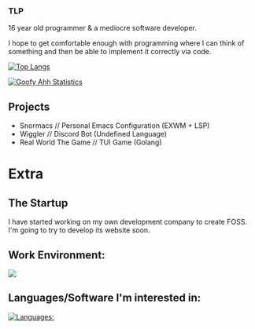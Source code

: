 ### TLP
16 year old programmer & a mediocre software developer. 

I hope to get comfortable enough with programming where I can think of something and then be
able to implement it correctly via code.

[![Top Langs](https://github-readme-stats.vercel.app/api/top-langs/?username=thelinuxpirate&theme=dark)](https://github.com/pinguinoretr0/github-readme-stats)


[![Goofy Ahh Statistics](https://github-readme-stats.vercel.app/api?username=thelinuxpirate&theme=dark)](https://github.com/pinguinoretr0/github-readme-stats)

## Projects
- Snormacs // Personal Emacs Configuration (EXWM + LSP)
- Wiggler // Discord Bot (Undefined Language)
- Real World The Game // TUI Game (Golang)

# Extra
## The Startup
I have started working on my own development company to 
create FOSS. I'm going to try to develop its website soon.

## Work Environment:
[![](https://skillicons.dev/icons?i=emacs,linux,neovim,discord)](https://skillicons.dev)

## Languages/Software I'm interested in:
[![Languages:](https://skillicons.dev/icons?i=rust,haskell,nim,c,zig,go,elixir,ts,lua&perline=3)](https://skillicons.dev)
